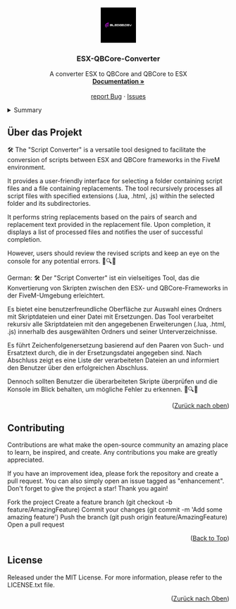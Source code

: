 
<a name="readme-top"></a>



<!-- PROJECT LOGO -->
<br />
<div align="center">
  <a href="https://github.com/sledgehamm3r/ESX-QBCore-Converter">
    <img src="logo.png" alt="Logo" width="80" height="80">
  </a>

  <h3 align="center">ESX-QBCore-Converter</h3>

  <p align="center">
    A converter ESX to QBCore and QBCore to ESX
    <br />
    <a href="https://github.com/sledgehamm3r/ESX-QBCore-Converter"><strong>Documentation »</strong></a>
    <br />
    <br />
    <a href="https://github.com/sledgehamm3r/ESX-QBCore-Converter/issues">report Bug</a>
    ·
    <a href="https://github.com/sledgehamm3r/ESX-QBCore-Converter/issues">Issues</a>
  </p>
</div>



<!-- TABLE OF CONTENTS -->
<details>
  <summary>Summary</summary>
  <ol>
    <li>
      <a href="#about-the-project">About the Project</a>
      <ul>
        <li><a href="#built-with">Built With</a></li>
      </ul>
    </li>
    <li>
      <a href="#getting-started">Getting Started</a>
      <ul>
      </ul>
    </li>
    <li><a href="#usage">Usage</a></li>
    <li><a href="#roadmap">Roadmap</a></li>
    <li><a href="#contributing">Contributing</a></li>
    <li><a href="#license">License</a></li>
    <li><a href="#contact">Contact</a></li>
    <li><a href="#acknowledgments">Acknowledgments</a></li>
  </ol>
</details>




<!-- ABOUT THE PROJECT -->
## Über das Projekt


🛠️ The "Script Converter" is a versatile tool designed to facilitate the conversion of scripts between ESX and QBCore frameworks in the FiveM environment.

It provides a user-friendly interface for selecting a folder containing script files and a file containing replacements. The tool recursively processes all script files with specified extensions (.lua, .html, .js) within the selected folder and its subdirectories.

It performs string replacements based on the pairs of search and replacement text provided in the replacement file. Upon completion, it displays a list of processed files and notifies the user of successful completion.

However, users should review the revised scripts and keep an eye on the console for any potential errors. 👀🔍🚧

German:
🛠️ Der "Script Converter" ist ein vielseitiges Tool, das die Konvertierung von Skripten zwischen den ESX- und QBCore-Frameworks in der FiveM-Umgebung erleichtert.

Es bietet eine benutzerfreundliche Oberfläche zur Auswahl eines Ordners mit Skriptdateien und einer Datei mit Ersetzungen. Das Tool verarbeitet rekursiv alle Skriptdateien mit den angegebenen Erweiterungen (.lua, .html, .js) innerhalb des ausgewählten Ordners und seiner Unterverzeichnisse.

Es führt Zeichenfolgenersetzung basierend auf den Paaren von Such- und Ersatztext durch, die in der Ersetzungsdatei angegeben sind. Nach Abschluss zeigt es eine Liste der verarbeiteten Dateien an und informiert den Benutzer über den erfolgreichen Abschluss.

Dennoch sollten Benutzer die überarbeiteten Skripte überprüfen und die Konsole im Blick behalten, um mögliche Fehler zu erkennen. 👀🔍🚧

<p align="right">(<a href="#readme-top">Zurück nach oben</a>)</p>

<!-- CONTRIBUTING -->
## Contributing

Contributions are what make the open-source community an amazing place to learn, be inspired, and create. Any contributions you make are greatly appreciated.

If you have an improvement idea, please fork the repository and create a pull request. You can also simply open an issue tagged as "enhancement".
Don't forget to give the project a star! Thank you again!

Fork the project
Create a feature branch (git checkout -b feature/AmazingFeature)
Commit your changes (git commit -m 'Add some amazing feature')
Push the branch (git push origin feature/AmazingFeature)
Open a pull request
<p align="right">(<a href="#readme-top">Back to Top</a>)</p>



<!-- LICENSE -->
## License
Released under the MIT License. For more information, please refer to the LICENSE.txt file.

<p align="right">(<a href="#readme-top">Zurück nach Oben</a>)</p>



<!-- CONTACT -->







<!-- MARKDOWN LINKS & IMAGES -->
<!-- https://www.markdownguide.org/basic-syntax/#reference-style-links -->
[contributors-shield]: https://img.shields.io/github/contributors/othneildrew/Best-README-Template.svg?style=for-the-badge
[contributors-url]: https://github.com/othneildrew/Best-README-Template/graphs/contributors
[forks-shield]: https://img.shields.io/github/forks/othneildrew/Best-README-Template.svg?style=for-the-badge
[forks-url]: https://github.com/othneildrew/Best-README-Template/network/members
[stars-shield]: https://img.shields.io/github/stars/othneildrew/Best-README-Template.svg?style=for-the-badge
[stars-url]: https://github.com/othneildrew/Best-README-Template/stargazers
[issues-shield]: https://img.shields.io/github/issues/othneildrew/Best-README-Template.svg?style=for-the-badge
[issues-url]: https://github.com/othneildrew/Best-README-Template/issues
[license-shield]: https://img.shields.io/github/license/othneildrew/Best-README-Template.svg?style=for-the-badge
[license-url]: https://github.com/othneildrew/Best-README-Template/blob/master/LICENSE.txt
[linkedin-shield]: https://img.shields.io/badge/-LinkedIn-black.svg?style=for-the-badge&logo=linkedin&colorB=555
[linkedin-url]: https://linkedin.com/in/othneildrew
[product-screenshot]: images/screenshot.png
[Next.js]: https://img.shields.io/badge/next.js-000000?style=for-the-badge&logo=nextdotjs&logoColor=white
[Next-url]: https://nextjs.org/
[React.js]: https://img.shields.io/badge/HTML-20232A?style=for-the-badge&logo=html&logoColor=61DAFB
[React-url]: https://reactjs.org/
[Vue.js]: https://img.shields.io/badge/Vue.js-35495E?style=for-the-badge&logo=vuedotjs&logoColor=4FC08D
[Vue-url]: https://vuejs.org/
[Angular.io]: https://img.shields.io/badge/Angular-DD0031?style=for-the-badge&logo=angular&logoColor=white
[Angular-url]: https://angular.io/
[Svelte.dev]: https://img.shields.io/badge/Svelte-4A4A55?style=for-the-badge&logo=svelte&logoColor=FF3E00
[Svelte-url]: https://svelte.dev/
[Laravel.com]: https://img.shields.io/badge/Laravel-FF2D20?style=for-the-badge&logo=laravel&logoColor=white
[Laravel-url]: https://laravel.com
[Bootstrap.com]: https://img.shields.io/badge/Bootstrap-563D7C?style=for-the-badge&logo=bootstrap&logoColor=white
[Bootstrap-url]: https://getbootstrap.com
[JQuery.com]: https://img.shields.io/badge/jQuery-0769AD?style=for-the-badge&logo=jquery&logoColor=white
[JQuery-url]: https://jquery.com 
